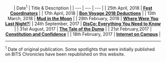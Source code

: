 <!-- TITLE: Spotlight -->
<!-- SUBTITLE: A list of spotlights published by Journal Club in reverse chronological order. -->

<center>

| Date<sup>1</sup> | Title & Description |
| --- | --- | --- |
| 25th April, 2018 | **[Fest Coordinators](/news/spotlight/fest-coordinators)** |
| 17th April, 2018 | **[Bon Voyage 2018 Deductions](/news/spotlight/bon-voyage-2018)** | 
| 13th March, 2018 | **[Mud in the Moon](/news/spotlight/moonlight-dinner-2018)** |
| 28th February, 2018 | **[Where Were You Last Night?](/news/spotlight/where-you-last-night)**| 
| 24th September, 2017 | **[DisCo: Everything You Need to Know](/news/spotlight/discos)** |
| 31st August, 2017 | **[The Tale of the Dump](/news/spotlight/tale-of-dump)** |
| 21st February,2017 | **[Constitution and Confidence](/news/spotlight/2017-vote-of-confidence)** |
| 18th February, 2017 | **[Internet on Campus](/news/spotlight/internet-campus)** |

</center>

-----

<sup>1</sup> Date of original publication. Some spotlights that were initially published on BITS Chronicles have been republished on this website.  